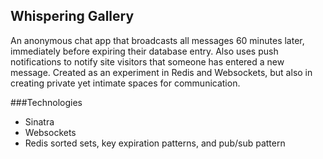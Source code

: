 ## Whispering Gallery

An anonymous chat app that broadcasts all messages 60 minutes later, 
immediately before expiring their database entry. Also uses push notifications
to notify site visitors that someone has entered a new message. Created as an 
experiment in Redis and Websockets, but also in creating private yet intimate spaces
for communication.

###Technologies
- Sinatra
- Websockets
- Redis sorted sets, key expiration patterns, and pub/sub pattern
